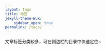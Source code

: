 ```yaml
---
layout: tags 
title: 标签 
jekyll-theme-WuK:
	sidebar_open: true 
permalink: /tags/
---
```


文章标签分类较多，可在侧边栏的目录中快速定位~

